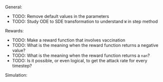 General:<br>
- TODO: Remove default values in the parameters<br>
- TODO: Study ODE to SDE transformation to understand `W` in step method<br>

Rewards:<br>
- TODO: Make a reward function that involves vaccination<br>
- TODO: What is the meaning when the reward function returns a negative value?<br>
- TODO: What is the meaning when the reward function returns a `nan`?<br>
- TODO: Is it possible, or even logical, to get the attack rate for every timestep?<br>

Simulation:<br>